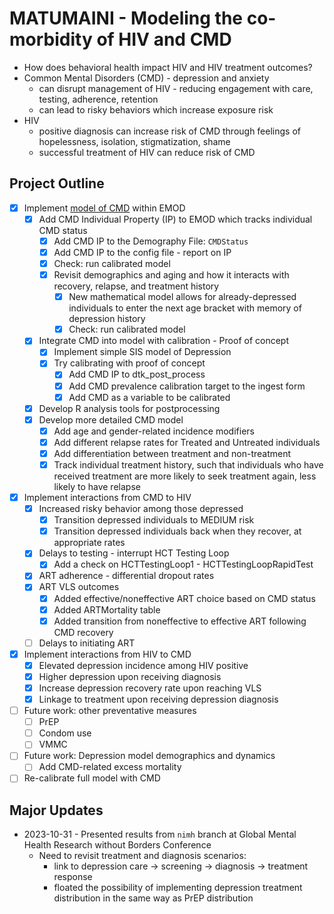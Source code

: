 # MATUMAINI - Modeling the co-morbidity of HIV and CMD

* How does behavioral health impact HIV and HIV treatment outcomes?
* Common Mental Disorders (CMD) - depression and anxiety
    * can disrupt management of HIV - reducing engagement with care, testing, adherence, retention
    * can lead to risky behaviors which increase exposure risk
* HIV
    * positive diagnosis can increase risk of CMD through feelings of hopelessness, isolation, stigmatization, shame
    * successful treatment of HIV can reduce risk of CMD 

## Project Outline

* [x] Implement [model of CMD](https://docs.google.com/presentation/d/1LaGunWwd2bJYsFmCAZPay9UfXygRY47RvCdVJKmSLjA/edit?usp=sharing) within EMOD
    * [x] Add CMD Individual Property (IP) to EMOD which tracks individual CMD status
        * [x] Add CMD IP to the Demography File: `CMDStatus`
        * [x] Add CMD IP to the config file - report on IP
        * [x] Check: run calibrated model
        * [x] Revisit demographics and aging and how it interacts with recovery, relapse, and treatment history
            * [x] New mathematical model allows for already-depressed individuals to enter the next age bracket with memory of depression history
            * [x] Check: run calibrated model
    * [x] Integrate CMD into model with calibration - Proof of concept
        * [x] Implement simple SIS model of Depression
        * [x] Try calibrating with proof of concept
            * [x] Add CMD IP to dtk_post_process
            * [x] Add CMD prevalence calibration target to the ingest form
            * [x] Add CMD as a variable to be calibrated
    * [x] Develop R analysis tools for postprocessing
    * [x] Develop more detailed CMD model
        * [x] Add age and gender-related incidence modifiers
        * [x] Add different relapse rates for Treated and Untreated individuals
        * [x] Add differentiation between treatment and non-treatment
        * [x] Track individual treatment history, such that individuals who have received treatment are more likely to seek treatment again, less likely to have relapse
* [x] Implement interactions from CMD to HIV
    * [x] Increased risky behavior among those depressed
        * [x] Transition depressed individuals to MEDIUM risk
        * [x] Transition depressed individuals back when they recover, at appropriate rates 
    * [x] Delays to testing - interrupt HCT Testing Loop
        * [x] Add a check on HCTTestingLoop1 - HCTTestingLoopRapidTest
    * [x] ART adherence - differential dropout rates
    * [x] ART VLS outcomes
        * [x] Added effective/noneffective ART choice based on CMD status
        * [x] Added ARTMortality table
        * [x] Added transition from noneffective to effective ART following CMD recovery
    * [ ] Delays to initiating ART
* [x] Implement interactions from HIV to CMD
    * [x] Elevated depression incidence among HIV positive
    * [x] Higher depression upon receiving diagnosis
    * [x] Increase depression recovery rate upon reaching VLS
    * [x] Linkage to treatment upon receiving depression diagnosis
* [ ] Future work: other preventative measures
    * [ ] PrEP
    * [ ] Condom use
    * [ ] VMMC
* [ ] Future work: Depression model demographics and dynamics
    * [ ] Add CMD-related excess mortality
* [ ] Re-calibrate full model with CMD

## Major Updates

* 2023-10-31 - Presented results from `nimh` branch at Global Mental Health Research without Borders Conference
    * Need to revisit treatment and diagnosis scenarios: 
        * link to depression care -> screening -> diagnosis -> treatment response
        * floated the possibility of implementing depression treatment distribution in the same way as PrEP distribution